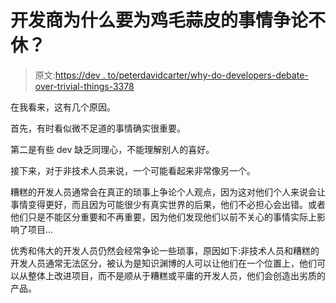 # 开发商为什么要为鸡毛蒜皮的事情争论不休？

> 原文:[https://dev . to/peterdavidcarter/why-do-developers-debate-over-trivial-things-3378](https://dev.to/peterdavidcarter/why-do-developers-argue-over-trivial-things-3378)

在我看来，这有几个原因。

首先，有时看似微不足道的事情确实很重要。

第二是有些 dev 缺乏同理心，不能理解别人的喜好。

接下来，对于非技术人员来说，一个可能看起来非常像另一个。

糟糕的开发人员通常会在真正的琐事上争论个人观点，因为这对他们个人来说会让事情变得更好，而且因为可能很少有真实世界的后果，他们不必担心会出错。或者他们只是不能区分重要和不再重要，因为他们发现他们以前不关心的事情实际上影响了项目...

优秀和伟大的开发人员仍然会经常争论一些琐事，原因如下:非技术人员和糟糕的开发人员通常无法区分，被认为是知识渊博的人可以让他们在一个位置上，他们可以从整体上改进项目，而不是顺从于糟糕或平庸的开发人员，他们会创造出劣质的产品。